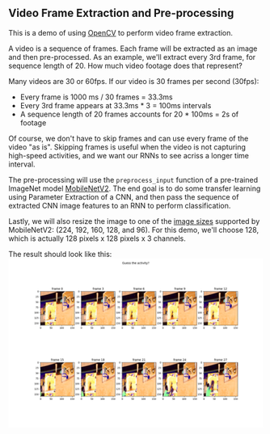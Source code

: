 ## Video Frame Extraction and Pre-processing

This is a demo of using [OpenCV](https://opencv.org/) to perform video frame extraction.

A video is a sequence of frames. Each frame will be extracted as an image and then pre-processed. As an example, we'll extract every 3rd frame, for sequence length of 20. How much video footage does that represent?

Many videos are 30 or 60fps. If our video is 30 frames per second (30fps):
 - Every frame is 1000 ms / 30 frames = 33.3ms
 - Every 3rd frame appears at 33.3ms * 3 = 100ms intervals
 - A sequence length of 20 frames accounts for 20 * 100ms = 2s of footage

Of course, we don't have to skip frames and can use every frame of the video "as is". Skipping frames is useful when the video is not capturing high-speed activities, and we want our RNNs to see acriss a longer time interval.

The pre-processing will use the `preprocess_input` function of a pre-trained ImageNet model [MobileNetV2](https://www.tensorflow.org/api_docs/python/tf/keras/applications/MobileNetV2). The end goal is to do some transfer learning using Parameter Extraction of a CNN, and then pass the sequence of extracted CNN image features to an RNN to perform classification.

Lastly, we will also resize the image to one of the [image sizes](https://www.tensorflow.org/api_docs/python/tf/keras/applications/mobilenet_v2) supported by MobileNetV2: (224, 192, 160, 128, and 96). For this demo, we'll choose 128, which is actually 128 pixels x 128 pixels x 3 channels.

The result should look like this:
![frames](frames.png)
